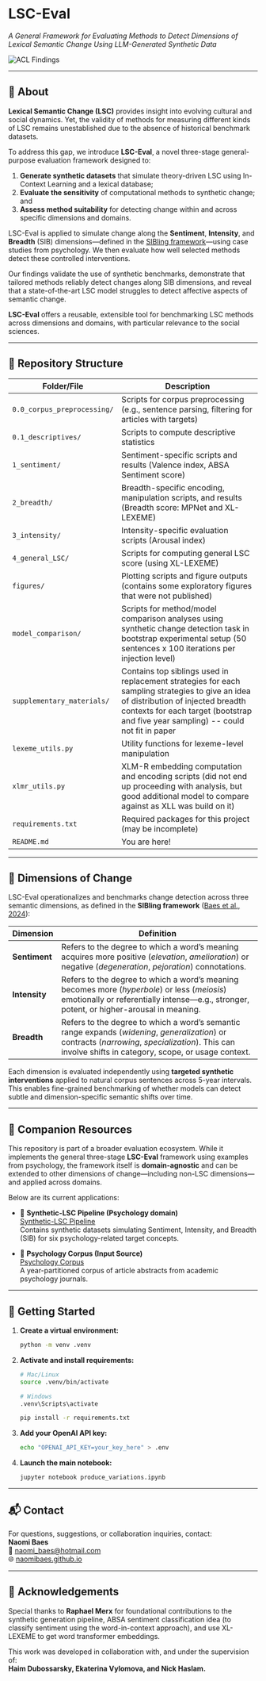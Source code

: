 # LSC-Eval  
*A General Framework for Evaluating Methods to Detect Dimensions of Lexical Semantic Change Using LLM-Generated Synthetic Data*

![ACL Findings](https://img.shields.io/badge/ACL%20Findings-Accepted-blueviolet)

---

## 📄 About

**Lexical Semantic Change (LSC)** provides insight into evolving cultural and social dynamics. Yet, the validity of methods for measuring different kinds of LSC remains unestablished due to the absence of historical benchmark datasets.  

To address this gap, we introduce **LSC-Eval**, a novel three-stage general-purpose evaluation framework designed to:
1. **Generate synthetic datasets** that simulate theory-driven LSC using In-Context Learning and a lexical database;
2. **Evaluate the sensitivity** of computational methods to synthetic change; and
3. **Assess method suitability** for detecting change within and across specific dimensions and domains.

LSC-Eval is applied to simulate change along the **Sentiment**, **Intensity**, and **Breadth** (SIB) dimensions—defined in the [SIBling framework](https://github.com/naomibaes/SIBling-framework)—using case studies from psychology. We then evaluate how well selected methods detect these controlled interventions.  

Our findings validate the use of synthetic benchmarks, demonstrate that tailored methods reliably detect changes along SIB dimensions, and reveal that a state-of-the-art LSC model struggles to detect affective aspects of semantic change.  

**LSC-Eval** offers a reusable, extensible tool for benchmarking LSC methods across dimensions and domains, with particular relevance to the social sciences.

---
## 📁 Repository Structure

| Folder/File | Description |
|-------------|-------------|
| `0.0_corpus_preprocessing/` | Scripts for corpus preprocessing (e.g., sentence parsing, filtering for articles with targets) |
| `0.1_descriptives/` | Scripts to compute descriptive statistics |
| `1_sentiment/` | Sentiment-specific scripts and results (Valence index, ABSA Sentiment score) |
| `2_breadth/` | Breadth-specific encoding, manipulation scripts, and results (Breadth score: MPNet and XL-LEXEME) |
| `3_intensity/` | Intensity-specific evaluation scripts (Arousal index) |
| `4_general_LSC/` | Scripts for computing general LSC score (using XL-LEXEME) |
| `figures/` | Plotting scripts and figure outputs (contains some exploratory figures that were not published) |
| `model_comparison/` | Scripts for method/model comparison analyses using synthetic change detection task in bootstrap experimental setup (50 sentences x 100 iterations per injection level) |
| `supplementary_materials/` | Contains top siblings used in replacement strategies for each sampling strategies to give an idea of distribution of injected breadth contexts for each target (bootstrap and five year sampling) -- could not fit in paper |
| `lexeme_utils.py` | Utility functions for lexeme-level manipulation |
| `xlmr_utils.py` | XLM-R embedding computation and encoding scripts (did not end up proceeding with analysis, but good additional model to compare against as XLL was build on it) |
| `requirements.txt` | Required packages for this project (may be incomplete) |
| `README.md` | You are here! |

---

## 🧪 Dimensions of Change

LSC-Eval operationalizes and benchmarks change detection across three semantic dimensions, as defined in the **SIBling framework** ([Baes et al., 2024](https://aclanthology.org/2024.acl-long.76/)):

| Dimension   | Definition |
|-------------|------------|
| **Sentiment** | Refers to the degree to which a word’s meaning acquires more positive (*elevation*, *amelioration*) or negative (*degeneration*, *pejoration*) connotations. |
| **Intensity** | Refers to the degree to which a word’s meaning becomes more (*hyperbole*) or less (*meiosis*) emotionally or referentially intense—e.g., stronger, potent, or higher-arousal in meaning. |
| **Breadth** | Refers to the degree to which a word’s semantic range expands (*widening*, *generalization*) or contracts (*narrowing*, *specialization*). This can involve shifts in category, scope, or usage context. |

Each dimension is evaluated independently using **targeted synthetic interventions** applied to natural corpus sentences across 5-year intervals. This enables fine-grained benchmarking of whether models can detect subtle and dimension-specific semantic shifts over time.

---
## 🔗 Companion Resources

This repository is part of a broader evaluation ecosystem. While it implements the general three-stage **LSC-Eval** framework using examples from psychology, the framework itself is **domain-agnostic** and can be extended to other dimensions of change—including non-LSC dimensions—and applied across domains.

Below are its current applications:

- 📁 **Synthetic-LSC Pipeline (Psychology domain)**  
  [Synthetic-LSC Pipeline](https://github.com/naomibaes/Synthetic-LSC_pipeline)  
  Contains synthetic datasets simulating Sentiment, Intensity, and Breadth (SIB) for six psychology-related target concepts.

- 📁 **Psychology Corpus (Input Source)**  
  [Psychology Corpus](https://github.com/naomibaes/psychology_corpus)  
  A year-partitioned corpus of article abstracts from academic psychology journals.

---


## 🚀 Getting Started

1. **Create a virtual environment:**
   ```bash
   python -m venv .venv
   ```

2. **Activate and install requirements:**
   ```bash
   # Mac/Linux
   source .venv/bin/activate

   # Windows
   .venv\Scripts\activate

   pip install -r requirements.txt
   ```

3. **Add your OpenAI API key:**
   ```bash
   echo "OPENAI_API_KEY=your_key_here" > .env
   ```

4. **Launch the main notebook:**
   ```bash
   jupyter notebook produce_variations.ipynb
   ```

---

## 📬 Contact

For questions, suggestions, or collaboration inquiries, contact:  
**Naomi Baes**  
📧 naomi_baes@hotmail.com  
🌐 [naomibaes.github.io](https://naomibaes.github.io)

---

## 🙏 Acknowledgements

Special thanks to **Raphael Merx** for foundational contributions to the synthetic generation pipeline, ABSA sentiment classification idea (to classify sentiment using the word-in-context approach), and use XL-LEXEME to get word transformer embeddings.

This work was developed in collaboration with, and under the supervision of:  
**Haim Dubossarsky, Ekaterina Vylomova, and Nick Haslam.**
